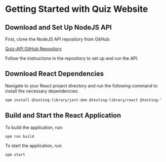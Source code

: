# Getting Started with Quiz Website

## Download and Set Up NodeJS API

First, clone the NodeJS API repository from GitHub:

[Quiz-API GitHub Repository](https://github.com/pedrohemmel/Quiz-API)

Follow the instructions in the repository to set up and run the API.

## Download React Dependencies

Navigate to your React project directory and run the following command to install the necessary dependencies:

```sh
npm install @testing-library/jest-dom @testing-library/react @testing-library/user-event react react-dom react-router-dom react-scripts web-vitals
```

## Build and Start the React Application

To build the application, run:

```sh
npm run build
```

To start the application, run:

```sh
npm start
```

